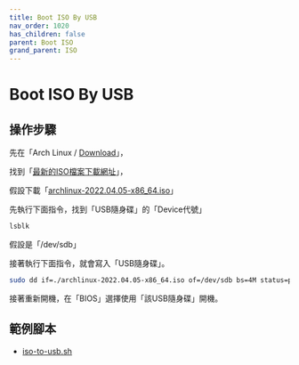 ```yaml
---
title: Boot ISO By USB
nav_order: 1020
has_children: false
parent: Boot ISO
grand_parent: ISO
---
```



# Boot ISO By USB

## 操作步驟

先在「Arch Linux / [Download](https://archlinux.org/download/)」，

找到「[最新的ISO檔案下載網址](https://mirror.archlinux.tw/ArchLinux/iso/latest/)」，

假設下載「[archlinux-2022.04.05-x86_64.iso](https://mirror.archlinux.tw/ArchLinux/iso/2022.04.05/archlinux-2022.04.05-x86_64.iso)」

先執行下面指令，找到「USB隨身碟」的「Device代號」

``` sh
lsblk
```

假設是「/dev/sdb」

接著執行下面指令，就會寫入「USB隨身碟」。

``` sh
sudo dd if=./archlinux-2022.04.05-x86_64.iso of=/dev/sdb bs=4M status=progress && sync
```

接著重新開機，在「BIOS」選擇使用「該USB隨身碟」開機。


## 範例腳本

* [iso-to-usb.sh](https://github.com/samwhelp/note-about-grub/blob/gh-pages/_demo/prototype/boot_iso/demo_41_custom/ArchLinux/latest/iso/iso-to-usb.sh)

